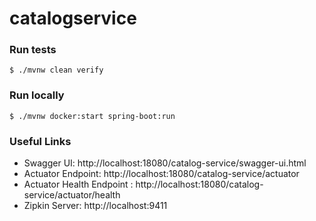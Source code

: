 # catalogservice

### Run tests
`$ ./mvnw clean verify`

### Run locally
`$ ./mvnw docker:start spring-boot:run`


### Useful Links
* Swagger UI: http://localhost:18080/catalog-service/swagger-ui.html
* Actuator Endpoint: http://localhost:18080/catalog-service/actuator
* Actuator Health Endpoint : http://localhost:18080/catalog-service/actuator/health
* Zipkin Server: http://localhost:9411
